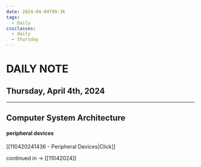 ```yaml
---
date: 2024-04-04T09:36
tags:
  - Daily
cssclasses:
  - daily
  - thursday
---
```

# DAILY NOTE
## Thursday, April 4th, 2024
***
## Computer System Architecture
#### peripheral devices
[[110420241436 - Peripheral Devices|Click]]

continued in -> [[11042024]]